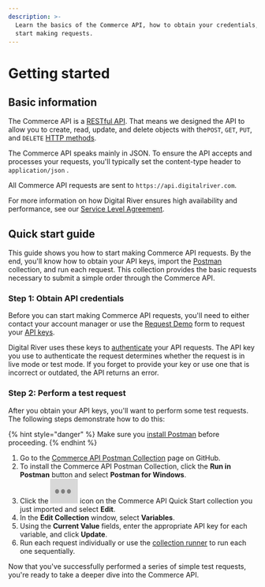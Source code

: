 ```yaml
---
description: >-
  Learn the basics of the Commerce API, how to obtain your credentials, and
  start making requests.
---
```


# Getting started

## Basic information

The Commerce API is a [RESTful API](https://restfulapi.net). That means we designed the API to allow you to create, read, update, and delete objects with the`POST`, `GET`, `PUT`, and `DELETE` [HTTP methods](https://www.restapitutorial.com/lessons/httpmethods.html).

The Commerce API speaks mainly in JSON. To ensure the API accepts and processes your requests, you'll typically set the content-type header to `application/json` .

All Commerce API requests are sent to `https://api.digitalriver.com`.

For more information on how Digital River ensures high availability and performance, see our [Service Level Agreement](https://help.digitalriver.com/legal/Legal.htm#SLA).

## Quick start guide

This guide shows you how to start making Commerce API requests. By the end, you'll know how to obtain your API keys, import the [Postman](https://learning.postman.com) collection, and run each request. This collection provides the basic requests necessary to submit a simple order through the Commerce API.

### Step 1: Obtain API credentials

Before you can start making Commerce API requests, you'll need to either contact your account manager or use the [Request Demo](https://www.digitalriver.com/request-demo/) form to request your [API keys](https://www.digitalriver.com/docs/commerce-api-reference/#section/API-Keys).&#x20;

Digital River uses these keys to [authenticate](https://www.digitalriver.com/docs/commerce-api-reference/#section/Authentication) your API requests. The API key you use to authenticate the request determines whether the request is in live mode or test mode.  If you forget to provide your key or use one that is incorrect or outdated, the API returns an error.

### Step 2: Perform a test request

After you obtain your API keys, you'll want to perform some test requests. The following steps demonstrate how to do this:

{% hint style="danger" %}
Make sure you [install Postman](https://www.postman.com/downloads/) before proceeding.
{% endhint %}

1. Go to the [Commerce API Postman Collection](https://github.com/DigitalRiver/commerce-api) page on GitHub.
2. To install the Commerce API Postman Collection, click the **Run in Postman** button and select **Postman for Windows**.
3. Click the ![](<../.gitbook/assets/three dots.png>) icon on the Commerce API Quick Start collection you just imported and select **Edit**.
4. In the **Edit Collection** window, select **Variables**.
5. Using the **Current Value** fields, enter the appropriate API key for each variable, and click **Update**.
6. Run each request individually or use the [collection runner](https://learning.postman.com/docs/postman/collection-runs/intro-to-collection-runs/) to run each one sequentially.

Now that you've successfully performed a series of simple test requests, you're ready to take a deeper dive into the Commerce API.
